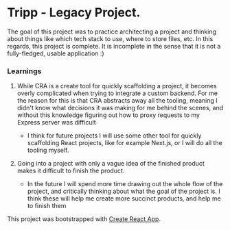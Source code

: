 # Tripp - Legacy Project.

The goal of this project was to practice architecting a project and thinking about things like which tech stack to use, where to store files, etc. In this regards, this project is complete. It is incomplete in the sense that it is not a fully-fledged, usable application :)

### Learnings

1. While CRA is a create tool for quickly scaffolding a project, it becomes overly complicated when trying to integrate a custom backend. For me the reason for this is that CRA abstracts away all the tooling, meaning I didn't know what decisions it was making for me behind the scenes, and without this knowledge figuring out how to proxy requests to my Express server was difficult

    - I think for future projects I will use some other tool for quickly scaffolding React projects, like for example Next.js, or I will do all the tooling myself.

2. Going into a project with only a vague idea of the finished product makes it difficult to finish the product.

    - In the future I will spend more time drawing out the whole flow of the project, and critically thinking about what the goal of the project is. I think these will help me create more succinct products, and help me to finish them

This project was bootstrapped with [Create React App](https://github.com/facebook/create-react-app).

